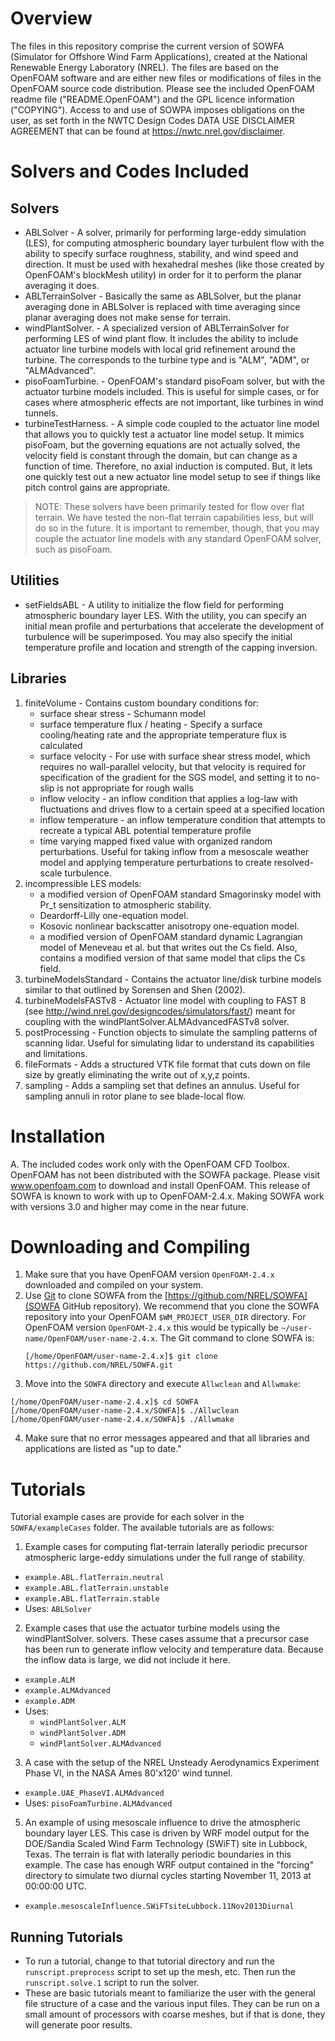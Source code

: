 # Overview
The files in this repository comprise the current version of SOWFA (Simulator for
Offshore Wind Farm Applications), created at the National Renewable Energy
Laboratory (NREL).  The files are based on the OpenFOAM software and are
either new files or modifications of files in the OpenFOAM source code
distribution. Please see the included OpenFOAM readme file
("README.OpenFOAM") and the GPL licence information ("COPYING"). Access
to and use of SOWPA imposes obligations on the user, as set forth in the
NWTC Design Codes DATA USE DISCLAIMER AGREEMENT that can be found at
<https://nwtc.nrel.gov/disclaimer>.

# Solvers and Codes Included
## Solvers
 * ABLSolver - A  solver, primarily for performing large-eddy simulation
   (LES), for computing atmospheric boundary layer turbulent flow with
   the ability to specify surface roughness, stability, and wind speed
   and direction. It must be used with hexahedral meshes (like those
   created by OpenFOAM's blockMesh utility) in order for it to perform
   the planar averaging it does.
 * ABLTerrainSolver - Basically the same as ABLSolver, but the planar
   averaging done in ABLSolver is replaced with time averaging since
   planar averaging does not make sense for terrain.
 * windPlantSolver.<X> - A specialized version of ABLTerrainSolver for
   performing LES of wind plant flow.  It includes the ability to
   include actuator line turbine models with local grid refinement
   around the turbine. The <X> corresponds to the turbine type and is
   "ALM", "ADM", or "ALMAdvanced".
 * pisoFoamTurbine.<X> - OpenFOAM's standard pisoFoam solver, but with the
   actuator turbine models included.  This is useful for simple cases, or
   for cases where atmospheric effects are not important, like turbines
   in wind tunnels.
 * turbineTestHarness.<X> - A simple code coupled to the actuator line model
   that allows you to quickly test a actuator line model setup.  It mimics
   pisoFoam, but the governing equations are not actually solved, the
   velocity field is constant through the domain, but can change as a
   function of time.  Therefore, no axial induction is computed.  But, it
   lets one quickly test out a new actuator line model setup to see if
   things like pitch control gains are appropriate.

> NOTE:  These solvers have been primarily tested for flow over flat terrain.
We have tested the non-flat terrain capabilities less, but will do so in the
future.  It is important to remember, though, that you may couple the
actuator line models with any standard OpenFOAM solver, such as pisoFoam.



## Utilities
 * setFieldsABL - A utility to initialize the flow field for performing
   atmospheric boundary layer LES.  With the utility, you can specify
   an initial mean profile and perturbations that accelerate the
   development of turbulence will be superimposed.  You may also
   specify the initial temperature profile and location and strength
   of the capping inversion.
   
##  Libraries
1. finiteVolume - Contains custom boundary conditions for:
     * surface shear stress - Schumann model
     * surface temperature flux / heating - Specify a surface cooling/heating
 rate and the appropriate temperature flux is calculated
     * surface velocity - For use with surface shear stress model, which
 requires no wall-parallel velocity, but that velocity   is required for
 specification of the gradient for the SGS model, and setting it to
 no-slip is not appropriate for rough walls
     * inflow velocity - an inflow condition that applies a log-law with
 fluctuations and drives flow to a certain speed at a specified location
     * inflow temperature - an inflow temperature condition that attempts to
 recreate a typical ABL potential temperature profile
     * time varying mapped fixed value with organized random perturbations.
 Useful for taking inflow from a mesoscale weather model and applying
 temperature perturbations to create resolved-scale turbulence.
2. incompressible LES models:
     * a modified version of OpenFOAM standard Smagorinsky model with Pr_t
   sensitization to atmospheric stability.
     * Deardorff-Lilly one-equation model.
     * Kosovic nonlinear backscatter anisotropy one-equation model.
     * a modified version of OpenFOAM standard dynamic Lagrangian model of
       Meneveau et al. but  that writes out the Cs field.  Also, contains a
       modified version of that same model that clips the Cs field.
3. turbineModelsStandard - Contains the actuator line/disk turbine
   models similar to that outlined by Sorensen and Shen (2002).
4. turbineModelsFASTv8 - Actuator line model with coupling to FAST 8
   (see http://wind.nrel.gov/designcodes/simulators/fast/) meant for
   coupling with the windPlantSolver.ALMAdvancedFASTv8 solver.
5. postProcessing - Function objects to simulate the sampling patterns
   of scanning lidar.  Useful for simulating lidar to understand its
   capabilities and limitations.
6. fileFormats - Adds a structured VTK file format that cuts down
   on file size by greatly eliminating the write out of x,y,z points.
7. sampling - Adds a sampling set that defines an annulus.  Useful
   for sampling annuli in rotor plane to see blade-local flow.

# Installation
A. The included codes work only with the OpenFOAM CFD Toolbox.  OpenFOAM has
not been distributed with the SOWFA package.  Please visit www.openfoam.com
to download and install OpenFOAM.  This release of SOWFA is known to work
with up to OpenFOAM-2.4.x.  Making SOWFA work with versions 3.0 and higher
may come in the near future.


# Downloading and Compiling
1.  Make sure that you have OpenFOAM version `OpenFOAM-2.4.x` downloaded and
    compiled on your system.
2.  Use [Git](https://git-scm.com/) to clone SOWFA from the [https://github.com/NREL/SOWFA](SOWFA GitHub
    repository). We recommend that you clone the SOWFA repository into your
    OpenFOAM `$WM_PROJECT_USER_DIR` directory. For OpenFOAM version
    `OpenFOAM-2.4.x` this would be typically be
    `~/user-name/OpenFOAM/user-name-2.4.x`. The Git command to clone SOWFA is:
    ```
    [/home/OpenFOAM/user-name-2.4.x]$ git clone https://github.com/NREL/SOWFA.git
    ```
3.  Move into the `SOWFA` directory and execute `Allwclean` and `Allwmake`:
```
[/home/OpenFOAM/user-name-2.4.x]$ cd SOWFA
[/home/OpenFOAM/user-name-2.4.x/SOWFA]$ ./Allwclean
[/home/OpenFOAM/user-name-2.4.x/SOWFA]$ ./Allwmake
```
4.  Make sure that no error messages appeared and that all libraries
    and applications are listed as "up to date."

# Tutorials
Tutorial example cases are provide for each solver in the `SOWFA/exampleCases` folder. The available tutorials are
as follows:
1. Example cases for computing flat-terrain laterally periodic precursor
  atmospheric large-eddy simulations under the full range of stability.
 * `example.ABL.flatTerrain.neutral`
 * `example.ABL.flatTerrain.unstable`
 * `example.ABL.flatTerrain.stable`
 * Uses: `ABLSolver`

2. Example cases that use the actuator turbine models using the
  windPlantSolver.<X> solvers.  These cases assume that a precursor
  case has been run to generate inflow velocity and temperature
  data.  Because the inflow data is large, we did not include it here.
 * `example.ALM`
 * `example.ALMAdvanced`
 * `example.ADM`
 * Uses:
     * `windPlantSolver.ALM`
     * `windPlantSolver.ADM`
     * `windPlantSolver.ALMAdvanced`
3. A case with the setup of the NREL Unsteady Aerodynamics Experiment
  Phase VI, in the NASA Ames 80'x120' wind tunnel.
 * `example.UAE_PhaseVI.ALMAdvanced`
 * Uses: `pisoFoamTurbine.ALMAdvanced`

5. An example of using mesoscale influence to drive the atmospheric
 boundary layer LES.  This case is driven by WRF model output
 for the DOE/Sandia Scaled Wind Farm Technology (SWiFT) site in
 Lubbock, Texas.  The terrain is flat with laterally periodic
 boundaries in this example.  The case has enough WRF output
 contained in the "forcing" directory to simulate two diurnal
 cycles starting November 11, 2013 at 00:00:00 UTC.
 * `example.mesoscaleInfluence.SWiFTsiteLubbock.11Nov2013Diurnal`

## Running Tutorials
* To run a tutorial, change to that tutorial directory and run the
`runscript.preprocess` script to set up the mesh, etc.  Then run the
`runscript.solve.1` script to run the solver.
* These are basic tutorials meant to familiarize the user with the
general file structure of a case and the various input files.  They
can be run on a small amount of processors with coarse meshes, but if
that is done, they will generate poor results.
